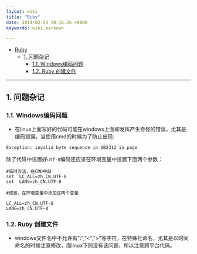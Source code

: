 ```yaml
---
layout: wiki
title: "Ruby"
date: 2014-02-24 19:16:26 +0800
keywords: wiki,markown

---
```


*   [Ruby](#toc1)
    *   [1. 问题杂记](#toc_1.1)
        *   [1.1. Windows编码问题](#toc_1.1.1)
        *   [1.2. Ruby 创建文件](#toc_1.1.2)
* * *
</div>
<div class="neirong">

<h2 id="toc1.1">1. 问题杂记</h2>
<h3 id="toc1.1.1">1.1. Windows编码问题</h3>

*   在linux上面写好的代码可能在windows上面却发挥产生奇怪的错误，尤其是编码错误。当使用cmd的时候为了防止出现:

```
Exception: invalid byte sequence in GB2312 in page
```

除了代码中设置好<code>utf-8</code>编码还应该在环境变量中设置下面两个参数：

```
#临时方法，在CMD中敲
set  LC_ALL=zh_CN.UTF-8 
set  LANG=zh_CN.UTF-8

#或者，在环境变量中添加这两个变量

LC_ALL=zh_CN.UTF-8 
LANG=zh_CN.UTF-8
```

<h3 id="toc1.1.2">1.2.  Ruby 创建文件</h3>

*   windows文件名中不允许有":","<",">"等字符，在特殊化命名，尤其是以时间命名的时候注意修改，而linux下则没有该问题，所以注意跨平台代码。
